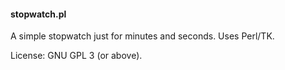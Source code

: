#### stopwatch.pl

A simple stopwatch just for minutes and seconds. Uses Perl/TK.

License: GNU GPL 3 (or above).
